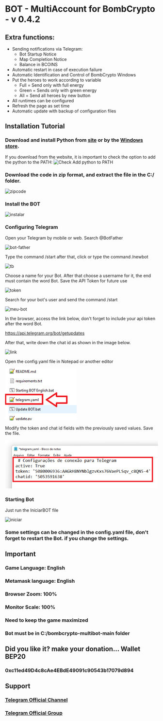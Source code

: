 # BOT - MultiAccount for BombCrypto - v 0.4.2

## Extra functions:
- Sending notifications via Telegram:
  - Bot Startup Notice
  - Map Completion Notice
  - Balance in BCOINS
- Automatic restart in case of execution failure
- Automatic Identification and Control of BombCrypto Windows
- Put the heroes to work according to variable
  - Full = Send only with full energy
  - Green = Sends only with green energy
  - All = Send all heroes by new button
- All runtimes can be configured
- Refresh the page as set time
- Automatic update with backup of configuration files

## Installation Tutorial

### Download and install Python from [site](https://www.python.org/downloads/) or by the [Windows store](https://www.microsoft.com/p/python-37/9nj46sx7x90p?activetab=pivot:overviewtab).

If you download from the website, it is important to check the option to add the
python to the PATH:
![Check Add python to PATH](https://github.com/rzanca/bombcrypto-multibot/blob/main/readme-images/path.png?raw=true)

### Download the code in zip format, and extract the file in the C:/ folder.

![zipcode](https://github.com/rzanca/bombcrypto-multibot/blob/main/readme-images/download.png?raw=true)

### Install the BOT

![instalar](https://github.com/rzanca/bombcrypto-multibot/blob/main/readme-images/instalar.png?raw=true)

### Configuring Telegram

Open your Telegram by mobile or web.
Search @BotFather

![bot-father](https://github.com/rzanca/bombcrypto-multibot/blob/main/readme-images/botfather.png?raw=true)

Type the command /start
after that, click or type the command /newbot

![tb](https://github.com/rzanca/bombcrypto-multibot/blob/main/readme-images/telegrambot.png?raw=true)


Choose a name for your Bot. After that choose a username for it, the end must contain the word Bot.
Save the API Token for future use

![token](https://github.com/rzanca/bombcrypto-multibot/blob/main/readme-images/token.png?raw=true)

Search for your bot's user and send the command /start

![meu-bot](https://github.com/rzanca/bombcrypto-multibot/blob/main/readme-images/meubot.png?raw=true)

In the browser, access the link below, don't forget to include your api token after the word Bot.

https://api.telegram.org/bot/getupdates

After that, write down the chat id as shown in the image below.

![link](https://github.com/rzanca/bombcrypto-multibot/blob/main/readme-images/chatid.png?raw=true)

Open the config.yaml file in Notepad or another editor

![config](https://github.com/rzanca/bombcrypto-multibot/blob/main/readme-images/config.png?raw=true)

Modify the token and chat id fields with the previously saved values.
Save the file.

![log](https://github.com/rzanca/bombcrypto-multibot/blob/main/readme-images/telegramlog.png?raw=true)

### Starting Bot

Just run the IniciarBOT file

![iniciar](https://github.com/rzanca/bombcrypto-multibot/blob/main/readme-images/iniciar.png?raw=true)

### Some settings can be changed in the config.yaml file, don't forget to restart the Bot. if you change the settings.

## Important

### Game Language: English
### Metamask language: English
### Browser Zoom: 100%
### Monitor Scale: 100%
### Need to keep the game maximized
### Bot must be in C:/bombcrypto-multibot-main folder

## Did you like it? make your donation... Wallet BEP20
### 0xc11ed49D4c8cAe4EBdE49091c90543b17079d894

## Support
### [Telegram Official Channel](https://t.me/+5BR9zCbqBm44ODQx)
### [Telegram Official Group](https://t.me/+sKjgrt4K6VxjNDNh)